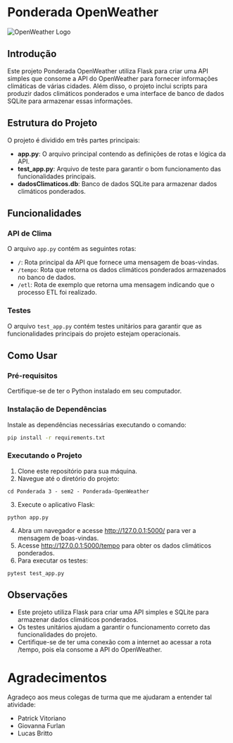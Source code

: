 # Ponderada OpenWeather

![OpenWeather Logo](https://openweathermap.org/themes/openweathermap/assets/img/logo_white_cropped.png)

## Introdução

Este projeto Ponderada OpenWeather utiliza Flask para criar uma API simples que consome a API do OpenWeather para fornecer informações climáticas de várias cidades. Além disso, o projeto inclui scripts para produzir dados climáticos ponderados e uma interface de banco de dados SQLite para armazenar essas informações.

## Estrutura do Projeto

O projeto é dividido em três partes principais:

- **app.py**: O arquivo principal contendo as definições de rotas e lógica da API.
- **test_app.py**: Arquivo de teste para garantir o bom funcionamento das funcionalidades principais.
- **dadosClimaticos.db**: Banco de dados SQLite para armazenar dados climáticos ponderados.

## Funcionalidades

### API de Clima

O arquivo `app.py` contém as seguintes rotas:

- `/`: Rota principal da API que fornece uma mensagem de boas-vindas.
- `/tempo`: Rota que retorna os dados climáticos ponderados armazenados no banco de dados.
- `/etl`: Rota de exemplo que retorna uma mensagem indicando que o processo ETL foi realizado.

### Testes

O arquivo `test_app.py` contém testes unitários para garantir que as funcionalidades principais do projeto estejam operacionais.

## Como Usar

### Pré-requisitos

Certifique-se de ter o Python instalado em seu computador.

### Instalação de Dependências

Instale as dependências necessárias executando o comando:

```bash
pip install -r requirements.txt
```

### Executando o Projeto
1. Clone este repositório para sua máquina.
2. Navegue até o diretório do projeto:
```
cd Ponderada 3 - sem2 - Ponderada-OpenWeather
```
3. Execute o aplicativo Flask:

```
python app.py
```

4. Abra um navegador e acesse http://127.0.0.1:5000/ para ver a mensagem de boas-vindas.
5. Acesse http://127.0.0.1:5000/tempo para obter os dados climáticos ponderados.
6. Para executar os testes:

```
pytest test_app.py
```

## Observações
- Este projeto utiliza Flask para criar uma API simples e SQLite para armazenar dados climáticos ponderados.
- Os testes unitários ajudam a garantir o funcionamento correto das funcionalidades do projeto.
- Certifique-se de ter uma conexão com a internet ao acessar a rota /tempo, pois ela consome a API do OpenWeather.

# Agradecimentos
Agradeço aos meus colegas de turma que me ajudaram a entender tal atividade:
  - Patrick Vitoriano
  - Giovanna Furlan
  - Lucas Britto